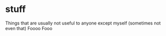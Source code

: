 # stuff

Things that are usually not useful to anyone except myself (sometimes not even that)
Foooo
Fooo
